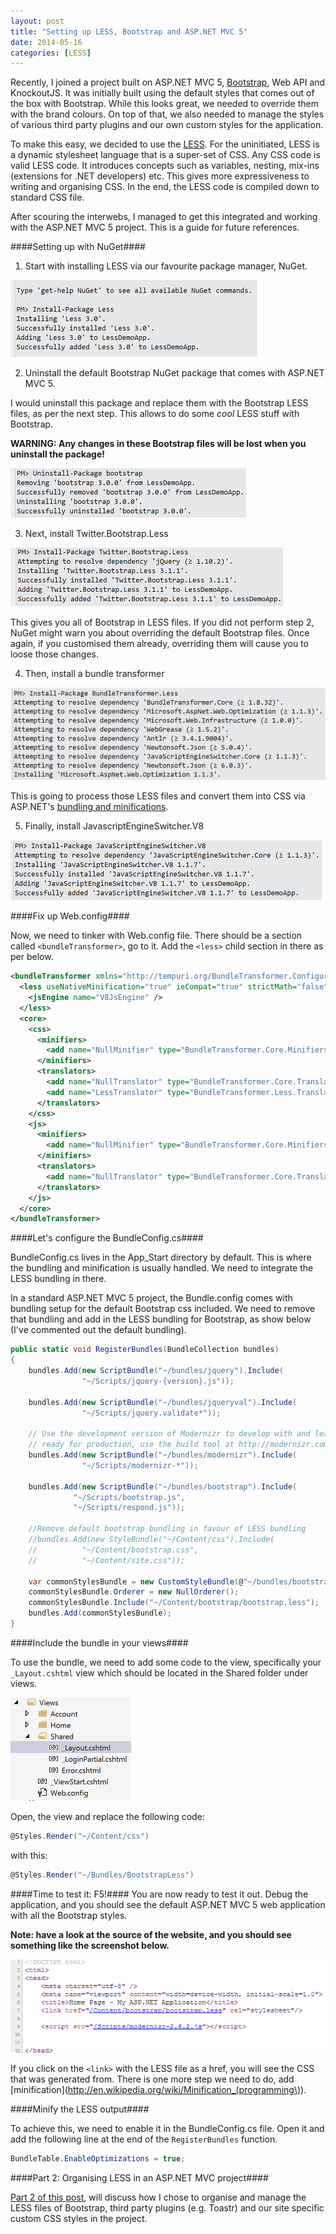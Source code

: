 ```yaml
---
layout: post
title: "Setting up LESS, Bootstrap and ASP.NET MVC 5"
date: 2014-05-16
categories: [LESS]
---
```


Recently, I joined a project built on ASP.NET MVC 5, [Bootstrap](http://getbootstrap.com/), Web API and KnockoutJS. 
It was initially built using the default styles that comes out of the box with Bootstrap. While this looks great, we 
needed to override them with the brand colours. On top of that, we also needed to manage the styles of various third 
party plugins and our own custom styles for the application.

To make this easy, we decided to use the [LESS](http://lesscss.org/). For the uninitiated, LESS is a dynamic
stylesheet language that is a super-set of CSS. Any CSS code is valid LESS code. It introduces concepts such as 
variables, nesting, mix-ins (extensions for .NET developers) etc. This gives more expressiveness to writing and 
organising CSS. In the end, the LESS code is compiled down to standard CSS file.

After scouring the interwebs, I managed to get this integrated and working with the ASP.NET MVC 5 project. This is a 
guide for future references.

####Setting up with NuGet####

1) Start with installing LESS via our favourite package manager, NuGet.

<div class="centered">
    <img src="/images/less-nuget.png"  alt="LESS via NuGet" />
</div>

2) Uninstall the default Bootstrap NuGet package that comes with ASP.NET MVC 5.

I would uninstall this package and replace them with the Bootstrap LESS files, as per the next step.
This allows to do some *cool* LESS stuff with Bootstrap.

**WARNING: Any changes in these Bootstrap files will be lost when you uninstall the package!**

<div class="centered">
    <img src="/images/uninstall-default-bootstrap-pkg-nuget.png"  alt="Uninstall default Bootstrap NuGet package" />
</div>

3) Next, install Twitter.Bootstrap.Less

<div class="centered">
    <img src="/images/bootstrap-less-nuget.png"  alt="Bootstrap LESS files via NuGet" />
</div>

This gives you all of Bootstrap in LESS files. If you did not perform step 2, NuGet might warn you about overriding the
default Bootstrap files. Once again, if you customised them already, overriding them will cause you to loose those 
changes.

4) Then, install a bundle transformer

<div class="centered">
    <img src="/images/bundletransformer-less-nuget.png"  alt="LESS BundleTransformer via NuGet" />
</div>

This is going to process those LESS files and convert them into CSS via ASP.NET's 
[bundling and minifications](http://www.asp.net/mvc/tutorials/mvc-4/bundling-and-minification).

5) Finally, install JavascriptEngineSwitcher.V8

<div class="centered">
    <img src="/images/JavaScriptEngineSwitcher.V8-nuget.png"  alt="JavaScriptEngineSwitcher via NuGet" />
</div>

####Fix up Web.config####

Now, we need to tinker with Web.config file. There should be a section called ```<bundleTransformer>```, go to it.
Add the ```<less>``` child section in there as per below.

``` xml
<bundleTransformer xmlns="http://tempuri.org/BundleTransformer.Configuration.xsd">
  <less useNativeMinification="true" ieCompat="true" strictMath="false" strictUnits="false" dumpLineNumbers="None">
    <jsEngine name="V8JsEngine" />
  </less>
  <core>
    <css>
      <minifiers>
        <add name="NullMinifier" type="BundleTransformer.Core.Minifiers.NullMinifier, BundleTransformer.Core" />
      </minifiers>
      <translators>
        <add name="NullTranslator" type="BundleTransformer.Core.Translators.NullTranslator, BundleTransformer.Core" enabled="false" />
        <add name="LessTranslator" type="BundleTransformer.Less.Translators.LessTranslator, BundleTransformer.Less" />
      </translators>
    </css>
    <js>
      <minifiers>
        <add name="NullMinifier" type="BundleTransformer.Core.Minifiers.NullMinifier, BundleTransformer.Core" />
      </minifiers>
      <translators>
        <add name="NullTranslator" type="BundleTransformer.Core.Translators.NullTranslator, BundleTransformer.Core" enabled="false" />
      </translators>
    </js>
  </core>
</bundleTransformer>
```

####Let's configure the BundleConfig.cs####

BundleConfig.cs lives in the App_Start directory by default. This is where the bundling and minification is usually 
handled. We need to integrate the LESS bundling in there.

In a standard ASP.NET MVC 5 project, the Bundle.config comes with bundling setup for the default Bootstrap css included. 
We need to remove that bundling and add in the LESS bundling for Bootstrap, as show below (I've commented out the 
default bundling).

``` csharp
public static void RegisterBundles(BundleCollection bundles)
{
    bundles.Add(new ScriptBundle("~/bundles/jquery").Include(
                "~/Scripts/jquery-{version}.js"));

    bundles.Add(new ScriptBundle("~/bundles/jqueryval").Include(
                "~/Scripts/jquery.validate*"));

    // Use the development version of Modernizr to develop with and learn from. Then, when you're
    // ready for production, use the build tool at http://modernizr.com to pick only the tests you need.
    bundles.Add(new ScriptBundle("~/bundles/modernizr").Include(
                "~/Scripts/modernizr-*"));

    bundles.Add(new ScriptBundle("~/bundles/bootstrap").Include(
              "~/Scripts/bootstrap.js",
              "~/Scripts/respond.js"));

    //Remove default bootstrap bundling in favour of LESS bundling
    //bundles.Add(new StyleBundle("~/Content/css").Include(
    //          "~/Content/bootstrap.css",
    //          "~/Content/site.css"));

    var commonStylesBundle = new CustomStyleBundle(@"~/bundles/bootstrapless");
    commonStylesBundle.Orderer = new NullOrderer();
    commonStylesBundle.Include("~/Content/bootstrap/bootstrap.less");
    bundles.Add(commonStylesBundle);
}
```

####Include the bundle in your views####

To use the bundle, we need to add some code to the view, specifically your ```_Layout.cshtml``` view which should be 
located in the Shared folder under views.

<div class="centered">
    <img src="/images/layout_view_location.png"  alt="Layout view" />
</div>

Open, the view and replace the following code:

``` csharp
@Styles.Render("~/Content/css")
```

with this:

``` csharp
@Styles.Render("~/Bundles/BootstrapLess")
``` 

####Time to test it: F5!####
You are now ready to test it out. Debug the application, and you should see the default ASP.NET MVC 5 web application 
with all the Bootstrap styles. 

**Note: have a look at the source of the website, and you should see something like the screenshot below.**

<div class="centered">
    <img src="/images/less-demo-website-source-code.png"  alt="LESS in the wild" />
</div>

If you click on the ```<link>``` with the LESS file as a href, you will see the CSS that was generated from. There is 
one more step we need to do, add [minification](http://en.wikipedia.org/wiki/Minification_(programming\)).

####Minify the LESS output####

To achieve this, we need to enable it in the BundleConfig.cs file. Open it and add the following line at the end of the 
```RegisterBundles``` function.

``` csharp
BundleTable.EnableOptimizations = true;
```

####Part 2: Organising LESS in an ASP.NET MVC project####

[Part 2 of this post](/posts/organising-less-in-an-aspnet-mvc-project/), will discuss how I chose to organise and manage 
the LESS files of Bootstrap, third party plugins (e.g. Toastr) and our site specific custom CSS styles in the project.
